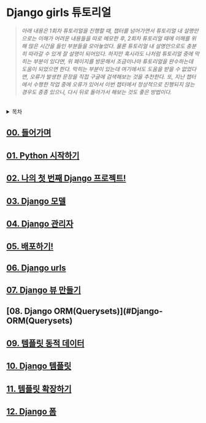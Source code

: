 # Django girls 튜토리얼

> _아래 내용은 1회차 튜토리얼을 진행할 때, 챕터를 넘어가면서 튜토리얼 내 설명만으로는 이해가 어려운 내용들을 따로 메모한 후, 2회차 튜토리얼  때에 이해를 위해 많은 시간을 들인 부분들을 모아놓았다. 물론 튜토리얼 내 설명만으로도 충분히 따라갈 수 있게 잘 설명이 되어있다. 하지만 혹시라도 나처럼 튜토리얼 중에 막히는 부분이 있다면, 위 페이지를 방문해서 조금이나마 튜토리얼을 완수하는데 도움이 되었으면 한다. 막히는 부분이 있는데 여기에서도 도움을 받을 수 없었다면, 오류가 발생한 문장을 직접 구글에 검색해보는 것을 추천한다. 또, 지난 챕터에서 수행한 작업 중에 오류가 있어서 이번 챕터에서 정상적으로 진행되지 않는 경우도 종종 있으니, 다시 뒤로 돌아가서 해보는 것도 좋은 방법이다._

<br>

<details><summary>목차</summary>

00. 들어가며
01. Python 시작하기
02. 나의 첫 번째 Django 프로젝트!
03. Django 모델
04. Django 관리자
05. 배포하기!
06. Django urls
07. Django 뷰 만들기
08. Django ORM(Querysets)
09. 템플릿 동적 데이터
10. Django 템플릿
11. 템플릿 확장하기
12. Django 폼

</details>

## [00. 들어가며](#들어가며)
## [01. Python 시작하기](#Python-시작하기)
## [02. 나의 첫 번째 Django 프로젝트!](#나의-첫-번째-Django-프로젝트!)
## [03. Django 모델](#Django-모델)
## [04. Django 관리자](#Django-관리자)
## [05. 배포하기!](#배포하기!)
## [06. Django urls](#Django-urls)
## [07. Django 뷰 만들기](#Django-뷰-만들기)
## [08. Django ORM(Querysets)](#Django-ORM(Querysets)
## [09. 템플릿 동적 데이터](#템플릿-동적-데이터)
## [10. Django 템플릿](#Django-템플릿)
## [11. 템플릿 확장하기](#템플릿-확장하기)
## [12. Django 폼](#Django-폼)
